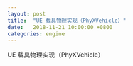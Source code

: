 ```yaml
---
layout: post
title:  "UE 载具物理实现（PhyXVehicle）"
date:   2018-11-21 10:00:00 +0800
categories: engine
---
```

UE 载具物理实现（PhyXVehicle）
